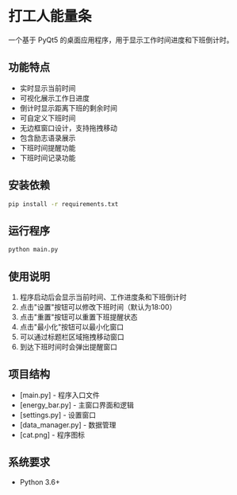 # 打工人能量条

一个基于 PyQt5 的桌面应用程序，用于显示工作时间进度和下班倒计时。

## 功能特点

- 实时显示当前时间
- 可视化展示工作日进度
- 倒计时显示距离下班的剩余时间
- 可自定义下班时间
- 无边框窗口设计，支持拖拽移动
- 包含励志语录展示
- 下班时间提醒功能
- 下班时间记录功能

## 安装依赖

```bash
pip install -r requirements.txt
```

## 运行程序

```bash
python main.py
```

## 使用说明

1. 程序启动后会显示当前时间、工作进度条和下班倒计时
2. 点击"设置"按钮可以修改下班时间（默认为18:00）
3. 点击"重置"按钮可以重置下班提醒状态
4. 点击"最小化"按钮可以最小化窗口
5. 可以通过标题栏区域拖拽移动窗口
6. 到达下班时间时会弹出提醒窗口

## 项目结构

- [main.py] - 程序入口文件
- [energy_bar.py] - 主窗口界面和逻辑
- [settings.py] - 设置窗口
- [data_manager.py] - 数据管理
- [cat.png] - 程序图标

## 系统要求

- Python 3.6+
